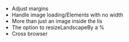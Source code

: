 * Adjust margins
* Handle image loading/Elements with no width
* More than just an image inside the lis
* The option to resizeLandscapeBy a %
* Cross browser